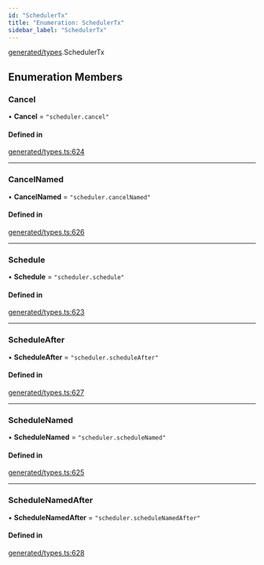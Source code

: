 ```yaml
---
id: "SchedulerTx"
title: "Enumeration: SchedulerTx"
sidebar_label: "SchedulerTx"
---
```


[generated/types](../../../../modules/Generated/Types/Types.md).SchedulerTx

## Enumeration Members

### Cancel

• **Cancel** = ``"scheduler.cancel"``

#### Defined in

[generated/types.ts:624](https://github.com/PolymeshAssociation/polymesh-sdk/blob/2d3ac2aea/src/generated/types.ts#L624)

___

### CancelNamed

• **CancelNamed** = ``"scheduler.cancelNamed"``

#### Defined in

[generated/types.ts:626](https://github.com/PolymeshAssociation/polymesh-sdk/blob/2d3ac2aea/src/generated/types.ts#L626)

___

### Schedule

• **Schedule** = ``"scheduler.schedule"``

#### Defined in

[generated/types.ts:623](https://github.com/PolymeshAssociation/polymesh-sdk/blob/2d3ac2aea/src/generated/types.ts#L623)

___

### ScheduleAfter

• **ScheduleAfter** = ``"scheduler.scheduleAfter"``

#### Defined in

[generated/types.ts:627](https://github.com/PolymeshAssociation/polymesh-sdk/blob/2d3ac2aea/src/generated/types.ts#L627)

___

### ScheduleNamed

• **ScheduleNamed** = ``"scheduler.scheduleNamed"``

#### Defined in

[generated/types.ts:625](https://github.com/PolymeshAssociation/polymesh-sdk/blob/2d3ac2aea/src/generated/types.ts#L625)

___

### ScheduleNamedAfter

• **ScheduleNamedAfter** = ``"scheduler.scheduleNamedAfter"``

#### Defined in

[generated/types.ts:628](https://github.com/PolymeshAssociation/polymesh-sdk/blob/2d3ac2aea/src/generated/types.ts#L628)

